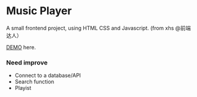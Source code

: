 # Music Player

A small frontend project, using HTML CSS and Javascript. (from xhs @前端达人）

[DEMO](https://yswnqc.github.io/web_music_player/) here.

### Need improve
- Connect to a database/API
- Search function
- Playist
